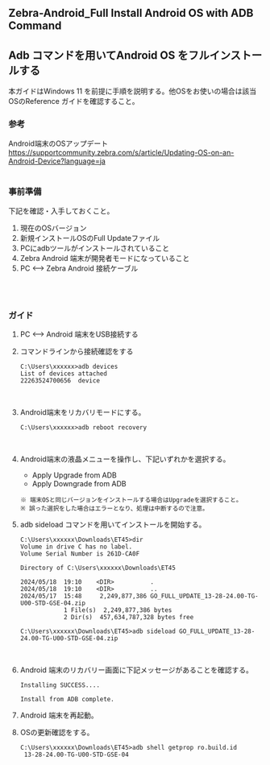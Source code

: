 ## Zebra-Android_Full Install Android OS with ADB Command
## Adb コマンドを用いてAndroid OS をフルインストールする

本ガイドはWindows 11 を前提に手順を説明する。他OSをお使いの場合は該当OSのReference ガイドを確認すること。

### 参考
Android端末のOSアップデート  </br>
https://supportcommunity.zebra.com/s/article/Updating-OS-on-an-Android-Device?language=ja
<br>
<br>

### 事前準備
下記を確認・入手しておくこと。

1. 現在のOSバージョン
2. 新規インストールOSのFull Updateファイル
3. PCにadbツールがインストールされていること
4. Zebra Android 端末が開発者モードになっていること
5. PC <--> Zebra Android 接続ケーブル 

<br>
<br>

### ガイド

1. PC <--> Android 端末をUSB接続する
2. コマンドラインから接続確認をする
   
    ```
    C:\Users\xxxxxx>adb devices
    List of devices attached
    22263524700656  device
    ```
    <br>


3. Android端末をリカバリモードにする。
    ```
    C:\Users\xxxxxx>adb reboot recovery
    ```
    <br>


4. Android端末の液晶メニューを操作し、下記いずれかを選択する。

    - Apply Upgrade from ADB
    - Apply Downgrade from ADB

    `※ 端末OSと同じバージョンをインストールする場合はUpgradeを選択すること。` </br>
    `※ 誤った選択をした場合はエラーとなり、処理は中断するので注意。`
    <br>
    

5. adb sideload コマンドを用いてインストールを開始する。
    ```
    C:\Users\xxxxxx\Downloads\ET45>dir
    Volume in drive C has no label.
    Volume Serial Number is 261D-CA0F

    Directory of C:\Users\xxxxxx\Downloads\ET45

    2024/05/18  19:10    <DIR>          .
    2024/05/18  19:10    <DIR>          ..
    2024/05/17  15:48     2,249,877,386 GO_FULL_UPDATE_13-28-24.00-TG-U00-STD-GSE-04.zip
                1 File(s)  2,249,877,386 bytes
                2 Dir(s)  457,634,787,328 bytes free

    C:\Users\xxxxxx\Downloads\ET45>adb sideload GO_FULL_UPDATE_13-28-24.00-TG-U00-STD-GSE-04.zip
    ```
    <br>

6. Android 端末のリカバリー画面に下記メッセージがあることを確認する。
   ```
   Installing SUCCESS....

   Install from ADB complete. 
   ```

7. Android 端末を再起動。
   <br>



8. OSの更新確認をする。
   
   ```
   C:\Users\xxxxxx\Downloads\ET45>adb shell getprop ro.build.id
    13-28-24.00-TG-U00-STD-GSE-04
    ```